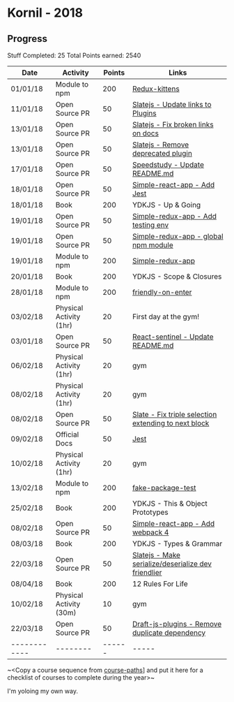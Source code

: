 # Kornil - 2018

## Progress

Stuff Completed: 25
Total Points earned: 2540

| Date         | Activity                | Points | Links                                                                                                           |
| ------------ | ----------------------- | ------ | --------------------------------------------------------------------------------------------------------------- |
| 01/01/18     | Module to npm           | 200    | [Redux-kittens](https://github.com/Kornil/redux-kittens)                                                        |
| 11/01/18     | Open Source PR          | 50     | [Slatejs - Update links to Plugins](https://github.com/ianstormtaylor/slate/pull/1522)                          |
| 13/01/18     | Open Source PR          | 50     | [Slatejs - Fix broken links on docs](https://github.com/ianstormtaylor/slate/pull/1529)                         |
| 13/01/18     | Open Source PR          | 50     | [Slatejs - Remove deprecated plugin](https://github.com/ianstormtaylor/slate/pull/1530)                         |
| 17/01/18     | Open Source PR          | 50     | [Speedstudy - Update README.md](https://github.com/P1xt/speedstudy/pull/15)                                     |
| 18/01/18     | Open Source PR          | 50     | [Simple-react-app - Add Jest](https://github.com/Kornil/simple-react-app/pull/18)                               |
| 18/01/18     | Book                    | 200    | YDKJS - Up & Going                                                                                              |
| 19/01/18     | Open Source PR          | 50     | [Simple-redux-app - Add testing env](https://github.com/Kornil/simple-redux-app/pull/4)                         |
| 19/01/18     | Open Source PR          | 50     | [Simple-redux-app - global npm module](https://github.com/Kornil/simple-redux-app/pull/5)                       |
| 19/01/18     | Module to npm           | 200    | [Simple-redux-app](https://www.npmjs.com/package/simple-redux-app)                                              |
| 20/01/18     | Book                    | 200    | YDKJS - Scope & Closures                                                                                        |
| 28/01/18     | Module to npm           | 200    | [friendly-on-enter](https://github.com/prezly/slate-plugins/tree/master/friendly-on-enter)                      |
| 03/02/18     | Physical Activity (1hr) | 20     | First day at the gym!                                                                                           |
| 03/01/18     | Open Source PR          | 50     | [React-sentinel - Update README.md](https://github.com/YurkaninRyan/react-sentinel/pull/1)                      |
| 06/02/18     | Physical Activity (1hr) | 20     | gym                                                                                                             |
| 08/02/18     | Physical Activity (1hr) | 20     | gym                                                                                                             |
| 08/02/18     | Open Source PR          | 50     | [Slate - Fix triple selection extending to next block](https://github.com/ianstormtaylor/slate/pull/1605)       |
| 09/02/18     | Official Docs           | 50     | [Jest](https://facebook.github.io/jest/docs/en/getting-started.html)                                            |
| 10/02/18     | Physical Activity (1hr) | 20     | gym                                                                                                             |
| 13/02/18     | Module to npm           | 200    | [fake-package-test](https://www.npmjs.com/package/fake-package-test)                                            |
| 25/02/18     | Book                    | 200    | YDKJS - This & Object Prototypes                                                                                |
| 08/02/18     | Open Source PR          | 50     | [Simple-react-app - Add webpack 4](https://github.com/Kornil/simple-react-app/pull/21)                          |
| 08/03/18     | Book                    | 200    | YDKJS - Types & Grammar                                                                                         |
| 22/03/18     | Open Source PR          | 50     | [Slatejs - Make serialize/deserialize dev friendlier](https://github.com/ianstormtaylor/slate/pull/1705)        |
| 08/04/18     | Book                    | 200    | 12 Rules For Life                                                                                               |
| 10/02/18     | Physical Activity (30m) | 10     | gym                                                                                                             |
| 22/03/18     | Open Source PR          | 50     | [Draft-js-plugins - Remove duplicate dependency](http://github.com/draft-js-plugins/draft-js-plugins/pull/1068) |
| ------------ | --------                | ------ | -----                                                                                                           |

~<Copy a course sequence from [course-paths](../../course-paths)] and put it here for a checklist of courses to complete during the year>~

I'm yoloing my own way.
